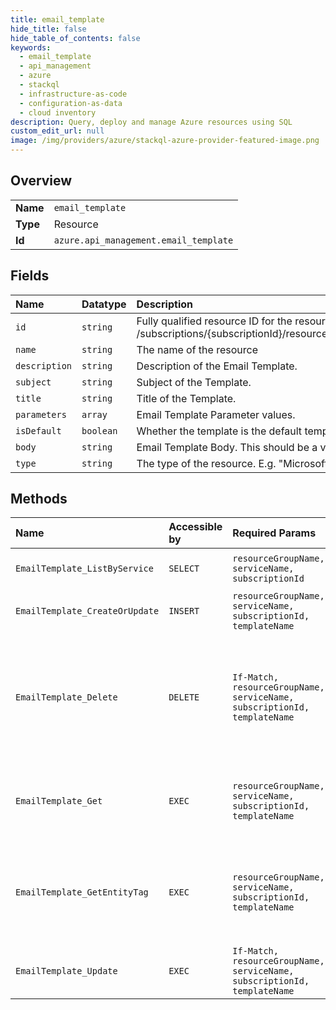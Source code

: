 ```yaml
---
title: email_template
hide_title: false
hide_table_of_contents: false
keywords:
  - email_template
  - api_management
  - azure    
  - stackql
  - infrastructure-as-code
  - configuration-as-data
  - cloud inventory
description: Query, deploy and manage Azure resources using SQL
custom_edit_url: null
image: /img/providers/azure/stackql-azure-provider-featured-image.png
---
```

  
    

## Overview
<table><tbody>
<tr><td><b>Name</b></td><td><code>email_template</code></td></tr>
<tr><td><b>Type</b></td><td>Resource</td></tr>
<tr><td><b>Id</b></td><td><code>azure.api_management.email_template</code></td></tr>
</tbody></table>

## Fields
| Name | Datatype | Description |
|:-----|:---------|:------------|
| `id` | `string` | Fully qualified resource ID for the resource. Ex - /subscriptions/{subscriptionId}/resourceGroups/{resourceGroupName}/providers/{resourceProviderNamespace}/{resourceType}/{resourceName} |
| `name` | `string` | The name of the resource |
| `description` | `string` | Description of the Email Template. |
| `subject` | `string` | Subject of the Template. |
| `title` | `string` | Title of the Template. |
| `parameters` | `array` | Email Template Parameter values. |
| `isDefault` | `boolean` | Whether the template is the default template provided by API Management or has been edited. |
| `body` | `string` | Email Template Body. This should be a valid XDocument |
| `type` | `string` | The type of the resource. E.g. "Microsoft.Compute/virtualMachines" or "Microsoft.Storage/storageAccounts" |
## Methods
| Name | Accessible by | Required Params | Description |
|:-----|:--------------|:----------------|:------------|
| `EmailTemplate_ListByService` | `SELECT` | `resourceGroupName, serviceName, subscriptionId` | Gets all email templates |
| `EmailTemplate_CreateOrUpdate` | `INSERT` | `resourceGroupName, serviceName, subscriptionId, templateName` | Updates an Email Template. |
| `EmailTemplate_Delete` | `DELETE` | `If-Match, resourceGroupName, serviceName, subscriptionId, templateName` | Reset the Email Template to default template provided by the API Management service instance. |
| `EmailTemplate_Get` | `EXEC` | `resourceGroupName, serviceName, subscriptionId, templateName` | Gets the details of the email template specified by its identifier. |
| `EmailTemplate_GetEntityTag` | `EXEC` | `resourceGroupName, serviceName, subscriptionId, templateName` | Gets the entity state (Etag) version of the email template specified by its identifier. |
| `EmailTemplate_Update` | `EXEC` | `If-Match, resourceGroupName, serviceName, subscriptionId, templateName` | Updates API Management email template |
